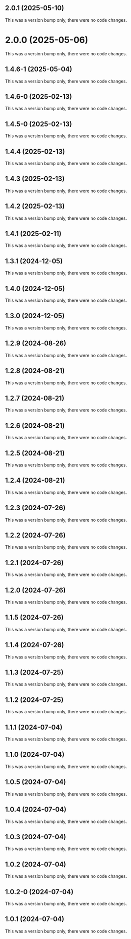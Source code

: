 ## 2.0.1 (2025-05-10)

This was a version bump only, there were no code changes.

# 2.0.0 (2025-05-06)

This was a version bump only, there were no code changes.

## 1.4.6-1 (2025-05-04)

This was a version bump only, there were no code changes.

## 1.4.6-0 (2025-02-13)

This was a version bump only, there were no code changes.

## 1.4.5-0 (2025-02-13)

This was a version bump only, there were no code changes.

## 1.4.4 (2025-02-13)

This was a version bump only, there were no code changes.

## 1.4.3 (2025-02-13)

This was a version bump only, there were no code changes.

## 1.4.2 (2025-02-13)

This was a version bump only, there were no code changes.

## 1.4.1 (2025-02-11)

This was a version bump only, there were no code changes.

## 1.3.1 (2024-12-05)

This was a version bump only, there were no code changes.

## 1.4.0 (2024-12-05)

This was a version bump only, there were no code changes.

## 1.3.0 (2024-12-05)

This was a version bump only, there were no code changes.

## 1.2.9 (2024-08-26)

This was a version bump only, there were no code changes.

## 1.2.8 (2024-08-21)

This was a version bump only, there were no code changes.

## 1.2.7 (2024-08-21)

This was a version bump only, there were no code changes.

## 1.2.6 (2024-08-21)

This was a version bump only, there were no code changes.

## 1.2.5 (2024-08-21)

This was a version bump only, there were no code changes.

## 1.2.4 (2024-08-21)

This was a version bump only, there were no code changes.

## 1.2.3 (2024-07-26)

This was a version bump only, there were no code changes.

## 1.2.2 (2024-07-26)

This was a version bump only, there were no code changes.

## 1.2.1 (2024-07-26)

This was a version bump only, there were no code changes.

## 1.2.0 (2024-07-26)

This was a version bump only, there were no code changes.

## 1.1.5 (2024-07-26)

This was a version bump only, there were no code changes.

## 1.1.4 (2024-07-26)

This was a version bump only, there were no code changes.

## 1.1.3 (2024-07-25)

This was a version bump only, there were no code changes.

## 1.1.2 (2024-07-25)

This was a version bump only, there were no code changes.

## 1.1.1 (2024-07-04)

This was a version bump only, there were no code changes.

## 1.1.0 (2024-07-04)

This was a version bump only, there were no code changes.

## 1.0.5 (2024-07-04)

This was a version bump only, there were no code changes.

## 1.0.4 (2024-07-04)

This was a version bump only, there were no code changes.

## 1.0.3 (2024-07-04)

This was a version bump only, there were no code changes.

## 1.0.2 (2024-07-04)

This was a version bump only, there were no code changes.

## 1.0.2-0 (2024-07-04)

This was a version bump only, there were no code changes.

## 1.0.1 (2024-07-04)

This was a version bump only, there were no code changes.